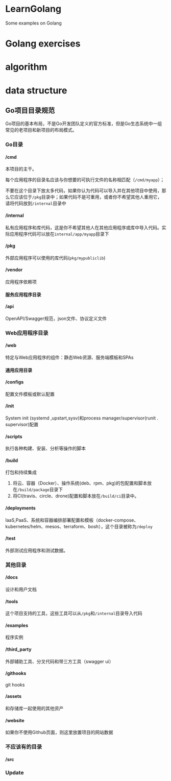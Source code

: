 # LearnGolang
Some examples on Golang

# Golang exercises

# algorithm

# data structure

## Go项目目录规范
Go项目的基本布局，不是Go开发团队定义的官方标准，但是Go生态系统中一组常见的老项目和新项目的布局模式。



### Go目录

#### /cmd

本项目的主干。

每个应用程序的目录名应该与你想要的可执行文件的名称相匹配（`/cmd/myapp`）；

不要在这个目录下放太多代码，如果你认为代码可以导入并在其他项目中使用，那么它应该位于`/pkg`目录中；如果代码不是可重用，或者你不希望其他人重用它，请将代码放到`/internal`目录中

#### /internal

私有应用程序和库代码，这是你不希望其他人在其他应用程序或库中导入代码。实际应用程序代码可以放在`internal/app/myapp`目录下

#### /pkg

外部应用程序可以使用的库代码(`pkg/mypubliclib`)

####  /vendor

应用程序依赖项

#### 服务应用程序目录

#### /api

OpenAPI/Swagger规范，json文件、协议定义文件

### Web应用程序目录

#### /web

特定与Web应用程序的组件：静态Web资源、服务端模板和SPAs

#### 通用应用目录

#### /configs

配置文件模板或默认配置

#### /init

System init (systemd ,upstart,sysv)和process manager/supervisor(runit . supervisor)配置

#### /scripts

执行各种构建、安装、分析等操作的脚本

#### /build

打包和持续集成

1. 将云、容器（Docker）、操作系统(deb、rpm、pkg)的包配置和脚本放在`/build/package`目录下
2. 将CI(travis、circle、drone)配置和脚本放在`/build/ci`目录中。

#### /deployments

IaaS,PaaS、系统和容器编排部署配置和模板（docker-compose、kubernetes/helm、mesos、terraform、bosh），这个目录被称为`/deploy`

#### /test

外部测试应用程序和测试数据。



### 其他目录

#### /docs

设计和用户文档

#### /tools

这个项目支持的工具，这些工具可以从`/pkg`和`/internal`目录导入代码

#### /examples

程序实例

#### /third_party

外部辅助工具、分叉代码和带三方工具（swagger ui）

#### /githooks

git hooks

#### /assets

和存储库一起使用的其他资产

#### /website

如果你不使用Github页面，则这里放置项目的网站数据



### 不应该有的目录

#### /src

### Update